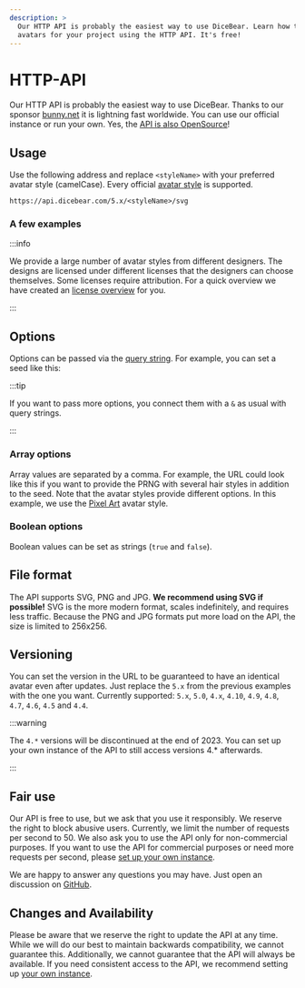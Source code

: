 ```yaml
---
description: >
  Our HTTP API is probably the easiest way to use DiceBear. Learn how to create
  avatars for your project using the HTTP API. It's free!
---
```


<script setup>
import BrowserPreview from '@theme/components/BrowserPreview.vue';
</script>

# HTTP-API

Our HTTP API is probably the easiest way to use DiceBear. Thanks to our sponsor
[bunny.net](https://bunny.net/) it is lightning fast worldwide. You can use our
official instance or run your own. Yes, the
[API is also OpenSource](https://github.com/dicebear/api)!

## Usage

Use the following address and replace `<styleName>` with your preferred avatar
style (camelCase). Every official [avatar style](/styles) is supported.

```
https://api.dicebear.com/5.x/<styleName>/svg
```

### A few examples

<BrowserPreview url="https://api.dicebear.com/5.x/pixel-art/svg" />
<BrowserPreview url="https://api.dicebear.com/5.x/lorelei/svg" />

:::info

We provide a large number of avatar styles from different designers. The designs
are licensed under different licenses that the designers can choose themselves.
Some licenses require attribution. For a quick overview we have created an
[license overview](/licenses) for you.

:::

## Options

Options can be passed via the
[query string](https://en.wikipedia.org/wiki/Query_string). For example, you can
set a seed like this:

<BrowserPreview url="https://api.dicebear.com/5.x/pixel-art/svg?seed=John" />
<BrowserPreview url="https://api.dicebear.com/5.x/pixel-art/svg?seed=Jane" />

:::tip

If you want to pass more options, you connect them with a `&` as usual with
query strings.

:::

### Array options

Array values are separated by a comma. For example, the URL could look like this
if you want to provide the PRNG with several hair styles in addition to the
seed. Note that the avatar styles provide different options. In this example, we
use the [Pixel Art](/styles/pixel-art) avatar style.

<BrowserPreview url="https://api.dicebear.com/5.x/pixel-art/svg?seed=John&hair=short01,short02,short03,short04,short05" />
<BrowserPreview url="https://api.dicebear.com/5.x/pixel-art/svg?seed=Jane&hair=long01,long02,long03,long04,long05" />

### Boolean options

Boolean values can be set as strings (`true` and `false`).

<BrowserPreview url="https://api.dicebear.com/5.x/lorelei/svg?flip=true" />
<BrowserPreview url="https://api.dicebear.com/5.x/lorelei/svg?flip=false" />

## File format

The API supports SVG, PNG and JPG. **We recommend using SVG if possible!** SVG
is the more modern format, scales indefinitely, and requires less traffic.
Because the PNG and JPG formats put more load on the API, the size is limited to
256x256.

<BrowserPreview url="https://api.dicebear.com/5.x/bottts/svg" />
<BrowserPreview url="https://api.dicebear.com/5.x/bottts/png" />
<BrowserPreview url="https://api.dicebear.com/5.x/bottts/jpg" />

## Versioning

You can set the version in the URL to be guaranteed to have an identical avatar
even after updates. Just replace the `5.x` from the previous examples with the
one you want. Currently supported: `5.x`, `5.0`, `4.x`, `4.10`, `4.9`, `4.8`,
`4.7`, `4.6`, `4.5` and `4.4`.

<BrowserPreview url="https://api.dicebear.com/5.0/bottts/svg" />
<BrowserPreview url="https://api.dicebear.com/4.10/bottts/svg" />
<BrowserPreview url="https://api.dicebear.com/4.4/bottts/svg" />

:::warning

The `4.*` versions will be discontinued at the end of 2023. You can set up your
own instance of the API to still access versions 4.\* afterwards.

:::

## Fair use

Our API is free to use, but we ask that you use it responsibly. We reserve the
right to block abusive users. Currently, we limit the number of requests per
second to 50. We also ask you to use the API only for non-commercial purposes.
If you want to use the API for commercial purposes or need more requests per
second, please [set up your own instance](/guides/host-the-http-api-yourself).

We are happy to answer any questions you may have. Just open an discussion on
[GitHub](https://github.com/dicebear/dicebear).

## Changes and Availability

Please be aware that we reserve the right to update the API at any time. While
we will do our best to maintain backwards compatibility, we cannot guarantee
this. Additionally, we cannot guarantee that the API will always be available.
If you need consistent access to the API, we recommend setting up
[your own instance](/guides/host-the-http-api-yourself).
